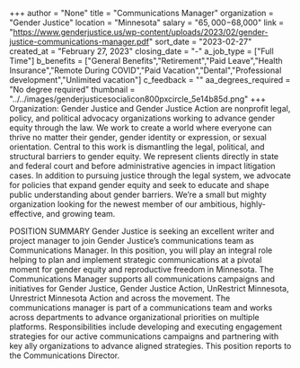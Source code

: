 +++
author = "None"
title = "Communications Manager"
organization = "Gender Justice"
location = "Minnesota"
salary = "$65,000-$68,000"
link = "https://www.genderjustice.us/wp-content/uploads/2023/02/gender-justice-communications-manager.pdf"
sort_date = "2023-02-27"
created_at = "February 27, 2023"
closing_date = "-"
a_job_type = ["Full Time"]
b_benefits = ["General Benefits","Retirement","Paid Leave","Health Insurance","Remote During COVID","Paid Vacation","Dental","Professional development","Unlimited vacation"]
c_feedback = ""
aa_degrees_required = "No degree required"
thumbnail = "../../images/genderjusticesocialicon800pxcircle_5e14b85d.png"
+++
Organization:
Gender Justice and Gender Justice Action are nonprofit legal, policy, and political advocacy organizations working to advance gender equity through the law. We work to create a world where everyone can thrive no matter their gender, gender identity or expression, or sexual orientation. Central to this work is dismantling the legal, political, and structural barriers to gender equity. We represent clients directly in state and federal court and before administrative agencies in impact litigation cases. In addition to pursuing justice through the legal system, we advocate for policies that expand gender equity and seek to educate and shape public understanding about gender barriers. We’re a small but mighty organization looking for the newest member of our ambitious, highly-effective, and growing team.

POSITION SUMMARY
Gender Justice is seeking an excellent writer and project manager to join Gender Justice’s communications team as Communications Manager. In this position, you will play an integral role helping to plan and implement strategic communications at a pivotal moment for gender equity and reproductive freedom in Minnesota. The Communications Manager supports all communications campaigns and initiatives for Gender Justice, Gender Justice Action, UnRestrict Minnesota, Unrestrict Minnesota Action and across the movement. The communications manager is part of a communications team and works across departments to advance organizational priorities on multiple platforms. Responsibilities include developing and executing engagement strategies for our active communications campaigns and partnering with key ally organizations to advance aligned strategies. This position reports to the Communications Director.